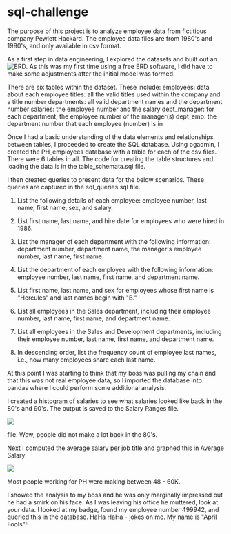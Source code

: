 # sql-challenge
The purpose of this project is to analyze employee data from fictitious company Pewlett Hackard.  The employee data files are from 1980's and 1990's, and only available in csv format.

As a first step in data engineering, I explored the datasets and built out an ![ERD](/**EmployeeSQL**/ERD-Employee-SQL-Challenge.png).
As this was my first time using a free ERD software, I did have to make some adjustments after the initial model was formed.

There are six tables within the dataset.  These include:
        employees: data about each employee
        titles: all the valid titles used within the company and a title number
        departments: all valid department names and the department number
        salaries: the employee number and the salary
        dept_manager: for each department, the employee number of the manager(s)
        dept_emp: the department number that each employee (number) is in

Once I had a basic understanding of the data elements and relationships between tables, I proceeded to create the SQL database. Using pgadmin, I created the PH_employees database
with a table for each of the csv files. There were 6 tables in all.  The code for creating the table structures and loading the data is in the table_schemata.sql file.

I then created queries to present data for the below scenarios.  These queries are captured in the sql_queries.sql file.
1. List the following details of each employee: employee number, last name, first name, sex, and salary.

2. List first name, last name, and hire date for employees who were hired in 1986.

3. List the manager of each department with the following information: department number, department name, the manager's employee number, last name, first name.

4. List the department of each employee with the following information: employee number, last name, first name, and department name.

5. List first name, last name, and sex for employees whose first name is "Hercules" and last names begin with "B."

6. List all employees in the Sales department, including their employee number, last name, first name, and department name.

7. List all employees in the Sales and Development departments, including their employee number, last name, first name, and department name.

8. In descending order, list the frequency count of employee last names, i.e., how many employees share each last name.

At this point I was starting to think that my boss was pulling my chain and that this was not real employee data, so I imported the database into pandas where I could perform some additional analysis.

I created a histogram of salaries to see what salaries looked like back in the 80's and 90's.  The output is saved to the Salary Ranges file.

![](**EmployeeSQL**/output_data/salary_ranges.png)

file. Wow, people did not make a lot back in the 80's.

Next I computed the average salary per job title and graphed this in Average Salary

![](**EmployeeSQL**/output_data/average_salary_by_title.png)


Most people working for PH were making between 48 - 60K.  

I showed the analysis to my boss and he was only marginally impressed but he had a smirk on his face.  As I was leaving his office he muttered, look at your data.  I looked at my badge, found my employee number 499942, and queried this in the database.  HaHa HaHa - jokes on me.  My name is "April Fools"!!




